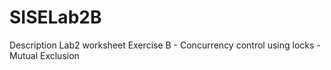 # SISELab2B
Description  Lab2 worksheet Exercise B - Concurrency control using locks - Mutual Exclusion
